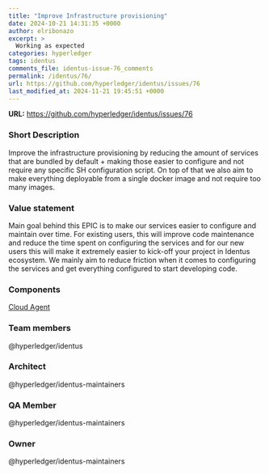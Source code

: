 ```yaml
---
title: "Improve Infrastructure provisioning"
date: 2024-10-21 14:31:35 +0000
author: elribonazo
excerpt: >
  Working as expected
categories: hyperledger
tags: identus
comments_file: identus-issue-76_comments
permalink: /identus/76/
url: https://github.com/hyperledger/identus/issues/76
last_modified_at: 2024-11-21 19:45:51 +0000
---
```



**URL:** https://github.com/hyperledger/identus/issues/76

### Short Description

Improve the infrastructure provisioning by reducing the amount of services that are bundled by default + making those easier to configure and not require any specific SH configuration script. On top of that we also aim to make everything deployable from a single docker image and not require too many images.

### Value statement

Main goal behind this EPIC is to make our services easier to configure and maintain over time. For existing users, this will improve code maintenance and reduce the time spent on configuring the services and for our new users this will make it extremely easier to kick-off your project in Identus ecosystem. We mainly aim to reduce friction when it comes to configuring the services and get everything configured to start developing code.

### Components

[Cloud Agent](https://github.com/hyperledger/identus-cloud-agent)

### Team members

@hyperledger/identus

### Architect

@hyperledger/identus-maintainers 

### QA Member

@hyperledger/identus-maintainers 

### Owner

@hyperledger/identus-maintainers 